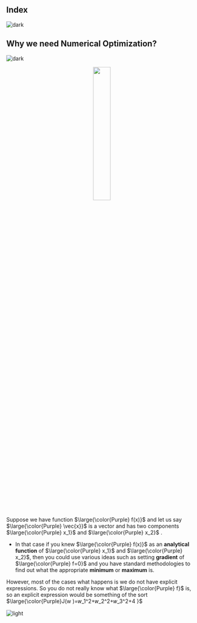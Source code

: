 ## Index
![dark](https://user-images.githubusercontent.com/12748752/132402918-976c6cc7-cc94-4267-9513-b3937504eb63.png)

## Why we need Numerical Optimization?
![dark](https://user-images.githubusercontent.com/12748752/132402918-976c6cc7-cc94-4267-9513-b3937504eb63.png)
<p align="center">
  <img src="https://user-images.githubusercontent.com/12748752/193400409-b4e4ab7a-1795-416f-9514-15f615d02568.png" width=30%/>
</p>

Suppose we have function $\large{\color{Purple} f(x)}$ and let us say $\large{\color{Purple} \vec{x}}$ is a vector and has two components $\large{\color{Purple} x_1}$ and $\large{\color{Purple} x_2}$ . 
* In that case if you knew $\large{\color{Purple} f(x)}$ as an **analytical function** of $\large{\color{Purple} x_1}$ and $\large{\color{Purple} x_2}$, then you could use various ideas such as setting **gradient** of $\large{\color{Purple} f=0}$ and you have standard methodologies to find out what the appropriate **minimum** or **maximum** is.

However, most of the cases what happens is we do not have explicit expressions. So you do not really know what $\large{\color{Purple} f}$ is, so an explicit expression would be something of the sort $\large{\color{Purple}J(w )=𝑤_1^2+𝑤_2^2+𝑤_3^2+4 }$



![light](https://user-images.githubusercontent.com/12748752/132402912-1a2a215e-de2f-4536-b28e-e75197136af9.png)
